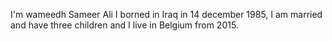 I'm wameedh Sameer Ali I borned in Iraq in 14 december 1985, I am married and have three children and I live in Belgium from 2015.
